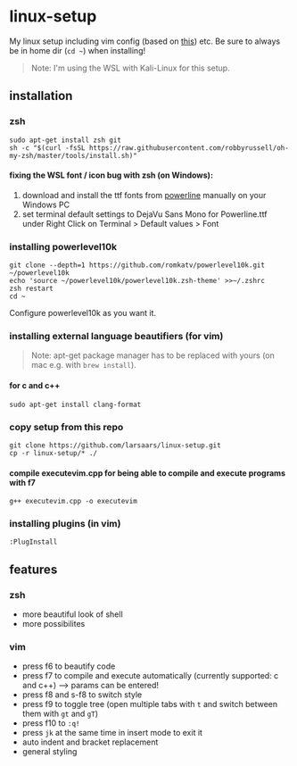 # linux-setup
My linux setup including vim config (based on [this](https://github.com/ny64/vim-setup)) etc. Be sure to always be in home dir (`cd ~`) when installing!
> Note: I'm using the WSL with Kali-Linux for this setup.

## installation
### zsh
    sudo apt-get install zsh git
    sh -c "$(curl -fsSL https://raw.githubusercontent.com/robbyrussell/oh-my-zsh/master/tools/install.sh)"
#### fixing the WSL font / icon bug with zsh (on Windows):
1. download and install the ttf fonts from [powerline](https://github.com/powerline/fonts/tree/master/DejaVuSansMono) manually on your Windows PC
2. set terminal default settings to DejaVu Sans Mono for Powerline.ttf under Right Click on Terminal > Default values > Font
### installing powerlevel10k
    git clone --depth=1 https://github.com/romkatv/powerlevel10k.git ~/powerlevel10k
    echo 'source ~/powerlevel10k/powerlevel10k.zsh-theme' >>~/.zshrc
    zsh restart
    cd ~
Configure powerlevel10k as you want it.
### installing external language beautifiers (for vim)
> Note: apt-get package manager has to be replaced with yours (on mac e.g. with `brew install`).
#### for c and c++
    sudo apt-get install clang-format
### copy setup from this repo
    git clone https://github.com/larsaars/linux-setup.git
    cp -r linux-setup/* ./
#### compile executevim.cpp for being able to compile and execute programs with f7
    g++ executevim.cpp -o executevim
### installing plugins (in vim)
    :PlugInstall

## features
### zsh
* more beautiful look of shell
* more possibilites
### vim
* press f6 to beautify code
* press f7 to compile and execute automatically (currently supported: c and c++) --> params can be entered!
* press f8 and s-f8 to switch style
* press f9 to toggle tree (open multiple tabs with `t` and switch between them with `gt` and `gT`)
* press f10 to `:q!`
* press `jk` at the same time in insert mode to exit it
* auto indent and bracket replacement
* general styling
